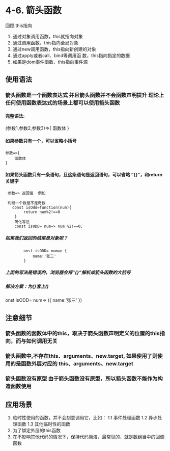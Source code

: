   #  4-6. 箭头函数

回顾:this指向

1. 通过对象调用函数，this就指向对象
2. 通过调用函数，this指向全局对象
3. 通过new调用函数，this指向新创建的对象
4. 通过apply或者call、bind等调用函  数，this指向指定的数据
5. 如果是dom事件函数，this指向事件源


## 使用语法
 
 ### 箭头函数是一个函数表达式 并且箭头函数并不会函数声明提升  理论上任何使用函数表达式的场景上都可以使用箭头函数
 
####  完整语法:
   
   (参数1,参数2,参数3)=>{
       函数体
   }
####  如果参数只有一个，可以省略小括号

    参数=>{
        函数体
    }

#### 如果箭头函数只有一条语句，且这条语句是返回语句，可以省略 “{}”，和return关键字
    
     参数=> 返回值  例如

     判断一个数是不是奇数
       const isOdd=function(num){
            return num%2!==0
        }
        简化写法
        const isODD= num=> num %2!==0;
 ##### 如果我们返回的结果是对象呢？
            onst isODD= num=> {
                name:'张三'
            }
##### 上面的写法是错误的，浏览器会将“{}”解析成箭头函数的大括号

##### 解决方案：为{}套上()
onst isODD= num=> ({
                name:'张三'
            })
      

     

## 注意细节

### 箭头函数的函数体中的this，取决于箭头函数声明定义的位置的this指向，而与如何调用无关    

### 箭头函数中,不存在this、arguments、new.target, 如果使用了则使用的是函数外层对应的 this、arguments、new.target 

### 箭头函数没有原型 由于箭头函数没有原型，所以箭头函数不能作为构造函数使用



## 应用场景

1. 临时性使用的函数，并不会刻意调用它，比如：
   1.1  事件处理函数
   1.2 异步处理函数
   1.3 其他临时性的函数
2. 为了绑定外层的this函数
3. 在不影响其他代码的情况下，保持代码简洁，最常见的，就是数组当中的回调函数


